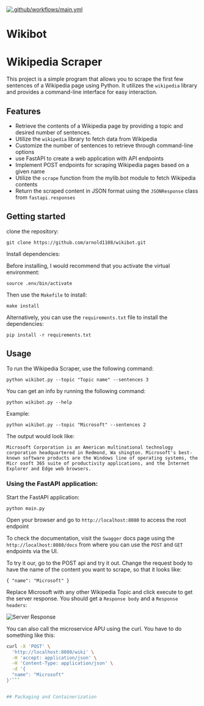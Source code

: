 
[![.github/workflows/main.yml](https://github.com/arnold1108/wikibot/actions/workflows/main.yml/badge.svg)](https://github.com/arnold1108/wikibot/actions/workflows/main.yml)
# Wikibot
# Wikipedia Scraper
This project is a simple program that allows you to scrape the first few sentences of a Wikipedia page using Python. It utilizes the `wikipedia` library and provides a command-line interface for easy interaction.

## Features
* Retrieve the contents of a Wikipedia page by providing a topic and desired number of sentences.
* Utilize the `wikipedia` library to fetch data from Wikipedia
* Customize the number of sentences to retrieve through command-line options 
* use FastAPI to create a web application with API endpoints
* Implement POST endpoints for scraping Wikipedia pages based on a given name
* Utilize the `scrape` function from the mylib.bot module to fetch Wikipedia contents
* Return the scraped content in JSON format using the `JSONResponse` class from `fastapi.responses`


## Getting started 
clone the repository:

`git clone https://github.com/arnold1108/wikibot.git`

Install dependencies:

Before installing, I would recommend that you activate the virtual environment:

`source .env/bin/activate`

Then use the `Makefile` to install:

`make install`

Alternatively, you can use the `requirements.txt` file to install the dependencies:

`pip install -r requirements.txt`

## Usage
To run the Wikipedia Scraper, use the following command:

`python wikibot.py --topic "Topic name" --sentences 3`

You can get an info by running the following command:

`python wikibot.py --help`

Example:

`python wikibot.py --topic "Microsoft" --sentences
 2`

The output would look like:

`Microsoft Corporation is an American multinational technology corporation headquartered in Redmond, Wa
shington. Microsoft's best-known software products are the Windows line of operating systems, the Micr
osoft 365 suite of productivity applications, and the Internet Explorer and Edge web browsers.
`
### Using the FastAPI application:

Start the FastAPI application: 

`python main.py`

Open your browser and go to `http://localhost:8080` to access the root endpoint 

To check the documentation, visit the `Swagger` docs page using the `http://localhost:8080/docs` from where you can use the `POST` and `GET` endpoints via the UI.

To try it our, go to the POST api and try it out. Change the request body to have the name of the content you want to scrape, so that it looks like:

`{
  "name": "Microsoft"
}`

Replace Microsoft with any other Wikipedia Topic and click execute to get the server response. You should get a `Response body` and a `Response headers`:

![Server Response](/home/arnold/Picture)

You can also call the microservice APU using the curl. You have to do something like this:

```bash
curl -X 'POST' \
  'http://localhost:8080/wiki' \
  -H 'accept: application/json' \
  -H 'Content-Type: application/json' \
  -d '{
  "name": "Microsoft"
}'```


## Packaging and Containerization




